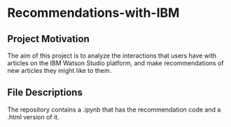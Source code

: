 # Recommendations-with-IBM

## Project Motivation

The aim of this project is to analyze the interactions that users have with articles on the IBM Watson Studio platform, and make recommendations of new articles they might like to them.

## File Descriptions <a name="files"></a>

The repository contains a .ipynb that has the recommendation code and a .html version of it. 
